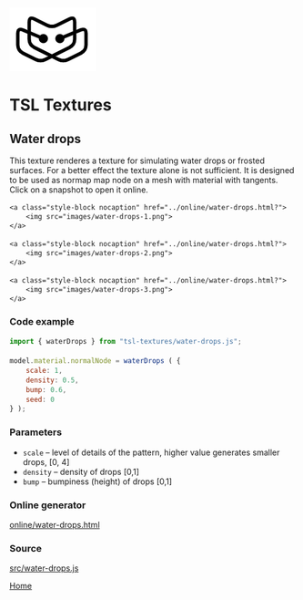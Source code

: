 <img class="logo" src="../assets/logo/logo.png">


# TSL Textures


## Water drops

This texture renderes a texture for simulating water drops
or frosted surfaces. For a better effect the texture alone
is not sufficient. It is designed to be used as normap map
node on a mesh with material with tangents. Click on a
snapshot to open it online.

<p class="gallery">

	<a class="style-block nocaption" href="../online/water-drops.html?">
		<img src="images/water-drops-1.png">
	</a>

	<a class="style-block nocaption" href="../online/water-drops.html?">
		<img src="images/water-drops-2.png">
	</a>

	<a class="style-block nocaption" href="../online/water-drops.html?">
		<img src="images/water-drops-3.png">
	</a>

</p>


### Code example

```js
import { waterDrops } from "tsl-textures/water-drops.js";

model.material.normalNode = waterDrops ( {
	scale: 1,
	density: 0.5,
	bump: 0.6,
	seed: 0
} );
```


### Parameters

* `scale` &ndash; level of details of the pattern, higher value generates smaller drops, [0, 4]
* `density` &ndash; density of drops [0,1]
* `bump` &ndash; bumpiness (height) of drops [0,1]


### Online generator

[online/water-drops.html](../online/water-drops.html)


### Source

[src/water-drops.js](https://github.com/boytchev/tsl-textures/blob/main/src/water-drops.js)


		
<div class="footnote">
	<a href="../">Home</a>
</div>